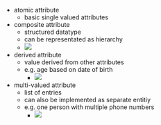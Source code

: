 + atomic attribute
	+ basic single valued attributes
+ composite attribute
	+ structured datatype
	+ can be representated as hierarchy
	+ ![](../../../../z_images/Pasted%20image%2020220315125013.png)
+ derived attribute
	+ value derived from other attributes
	+ e.g. age based on date of birth
		+ ![](../../../../z_images/Pasted%20image%2020220315125108.png)
+ multi-valued attribute
	+ list of entries
	+ can also be implemented as separate entitiy
	+ e.g. one person with multiple phone numbers
		+ ![](../../../../z_images/Pasted%20image%2020220315125229.png)